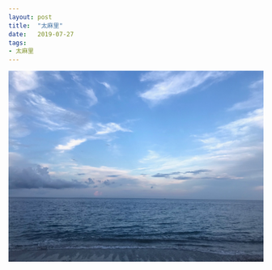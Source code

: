 ```yaml
---
layout: post
title:  "太麻里"
date:   2019-07-27
tags:
- 太麻里
---
```

![太麻里](/assets/media/2019-07-27-Taimali.jpeg)
